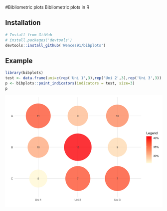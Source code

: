 
\#Bibliometric plots Bibliometric plots in R

## Installation

``` r
# Install from GitHub
# install.packages('devtools')
devtools::install_github('Wences91/bibplots')
```

## Example

``` r
library(bibplots)
test <- data.frame(uni=c(rep('Uni 1',3),rep('Uni 2',3),rep('Uni 3',3)), indicator=rep(c('A','B','C'),3), value=trunc(runif(9,5,15)), stringsAsFactors=FALSE)
p <- bibplots::point_indicators(indicators = test, size=3)
p
```

<img src="README_figs/README-unnamed-chunk-2-1.png" width="672" />
